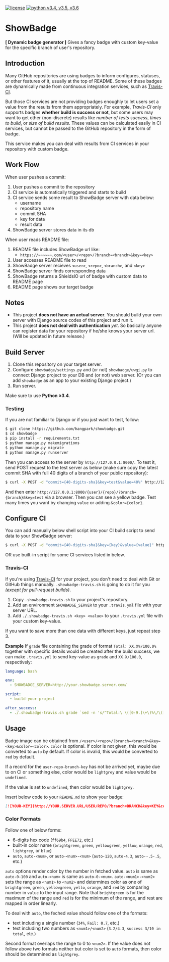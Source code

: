 [![license](https://img.shields.io/github/license/hangpark/showbadge.svg)](LICENSE) [![python v3.4, v3.5, v3.6](https://img.shields.io/badge/python-v3.4,_v3.5,_v3.6-blue.svg)](https://www.python.org/)

# ShowBadge

**[ Dynamic badge generator ]**
Gives a fancy badge with custom key-value for the specific branch of user's repository.

## Introduction

Many GitHub repositories are using badges to inform configures, statuses, or other features of it, usually at the top of README. Some of these badges are dynamically made from continuous integration services, such as [Travis-CI](https://travis-ci.org/).

But those CI services are not providing badges enoughly to let users set a value from the results from them appropriately. For example, *Travis-CI* only supports badges **whether build is success or not**, but some users may want to get other (non-discrete) results like *number of tests success*, *times to build*, or *size of build results*. These values can be calculated easily in CI services, but cannot be passed to the GitHub repository in the form of badge.

This service makes you can deal with results from CI services in your repository with custom badge.

## Work Flow

When user pushes a commit:

1. User pushes a commit to the repository
2. CI service is automatically triggered and starts to build
3. CI service sends some result to ShowBadge server with data below:
    - username
    - repository name
    - commit SHA
    - key for data
    - result data
4. ShowBadge server stores data in its db

When user reads README file:

1. README file includes ShowBadge url like:
    - `https://~~~~~~.com/<user>/<repo>/?branch=<branch>&key=<key>`
2. User accesses README file to read
3. ShowBadge server recieves `<user>`, `<repo>`, `<branch>`, and `<key>`
4. ShowBadge server finds corresponding data
5. ShowBadge returns a ShieldsIO url of badge with custom data to README page
6. README page shows our target badge

## Notes

- This project **does not have an actual server**. You should build your own server with Django source codes of this project and run it.
- This project **does not deal with authentication** *yet*. So basically anyone can register data for your repository if he/she knows your server url. (Will be updated in future release.)


## Build Server

1. Clone this repository on your target server.
2. Configure `showbadge/settings.py` and (or not) `showbadge/uwgi.py` to connect Django project to your DB and (or not) web server. (Or you can add `showbadge` as an app to your existing Django project.)
3. Run server.

Make sure to use **Python ≥3.4**.

### Testing

If you are not familiar to Django or if you just want to test, follow:

```bash
$ git clone https://github.com/hangpark/showbadge.git
$ cd showbadge
$ pip install -r requirements.txt
$ python manage.py makemigrations
$ python manage.py migrate
$ python manage.py runserver
```

Then you can access to the server by `http://127.0.0.1:8000/`. To test it, send POST request to the test server as below (make sure copy the latest commit SHA with full 40 digits of a branch of your public repository):

```bash
$ curl -X POST -d "commit={40-digits-sha}&key=test&value=40%" http://127.0.0.1:8000/{user}/{repo}/
```

And then enter `http://127.0.0.1:8000/{user}/{repo}/?branch={branch}&key=test` via a browser. Then you can see a yellow badge. Test many times you want by changing `value` or adding `&color={color}`.

## Configure CI

You can add manually below shell script into your CI build script to send data to your ShowBadge server:

```bash
$ curl -X POST -d "commit={40-digits-sha}&key={key}&value={value}" http://{your-server}/{user}/{repo}/
```

OR use built-in script for some CI services listed in below.

### Travis-CI

If you're using [Travis-CI](https://travis-ci.org/) for your project, you don't need to deal with Git or GitHub things manually. `.showbadge-travis.sh` is going to do it for you *(except for pull-request builds)*.

1. Copy `.showbadge-travis.sh` to your project's repository.
2. Add an environment `SHOWBADGE_SERVER` to your `.travis.yml` file with your server URL.
3. Add `./.showbadge-travis.sh <key> <value>` to your `.travis.yml` file with your custom key-value.

If you want to save more than one data with different keys, just repeat step 3.

**Example**
If `grade` file containing the grade of format `Total: XX.X%/100.0%` together with specific details would be created after the build success, we can make `.travis.yml` to send key-value as `grade` and `XX.X/100.0`, respectively:

```yml
language: bash

env:
  - SHOWBADGE_SERVER=http://your.showbadge.server.com/

script:
  - build-your-project

after_success:
  - ./.showbadge-travis.sh grade `sed -n 's/^Total:\ \([0-9.]\+\)%\/\([0-9.]\+\)%$/\1\/\2/p' grade`
```

## Usage

Badge image can be obtained from `/<user>/<repo>/?branch=<branch>&key=<key>&color=<color>`. `color` is optional. If color is not given, this would be converted to `auto` by default. If color is invalid, this would be converted to `red` by default.

If a record for the `user-repo-branch-key` has not be arrived yet, maybe due to on CI or something else, color would be `lightgrey` and value would be `undefined`.

If the value is set to `undefined`, then color would be `lightgrey`.

Insert below code to your `README.md` to show your badge:

```markdown
[![YOUR-KEY](http://YOUR.SERVER.URL/USER/REPO/?branch=BRANCH&key=KEY&color=COLOR)](REDIRECT-URL)
```

### Color Formats

Follow one of below forms:

- 6-digits hex code (`ff69b4`, `FFEE72`, etc.)
- built-in color name (`brightgreen`, `green`, `yellowgreen`, `yellow`, `orange`, `red`, `lightgrey`, or `blue`)
- `auto`, `auto-<num>`, or `auto-<num>-<num>` (`auto-120`, `auto-4.3`, `auto--.5-.5`, etc.)

`auto` options render color by the number in fetched value. `auto` is same as `auto-0-100` and `auto-<num>` is same as `auto-0-<num>`. `auto-<num1>-<num2>` sets the range as `<num1>` to `<num2>` and determines color as one of `brightgreen`, `green`, `yellowgreen`, `yello`, `orange`, and `red` by comparing number in `value` to the input range. Note that `brightgreen` is for the maximum of the range and `red` is for the minimum of the range, and rest are mapped in order linearly.

To deal with `auto`, the feched value should follow one of the formats:

- text including a single number (`34%`, `Fail: 0.7`, etc.)
- text including two numbers as `<num1>/<num2>` (`3.2/4.3`, `success 3/10 in total`, etc.)

Second format overlaps the range to 0 to `<num2>`. If the value does not follow above two formats neither but color is set to `auto` formats, then color should be determined as `lightgrey`.
